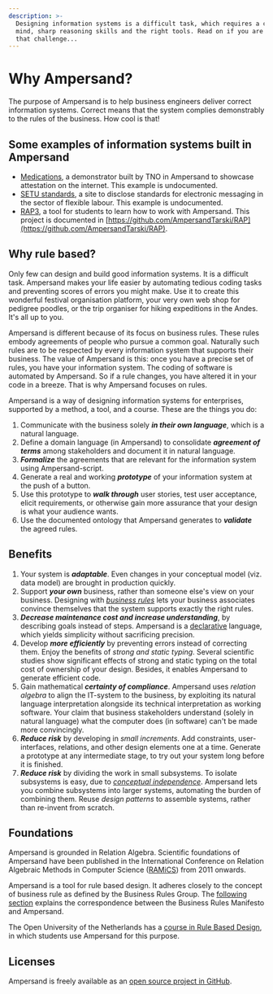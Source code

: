 ```yaml
---
description: >-
  Designing information systems is a difficult task, which requires a conceptual
  mind, sharp reasoning skills and the right tools. Read on if you are up to
  that challenge...
---
```


# Why Ampersand?

The purpose of Ampersand is to help business engineers deliver correct information systems. Correct means that the system complies demonstrably to the rules of the business. How cool is that!

## Some examples of information systems built in Ampersand

* [Medications](http://www.ssi-lab.nl/CZ/#/), a demonstrator built by TNO in Ampersand to showcase attestation on the internet. This example is undocumented.
* [SETU standards](https://setu.t4smm.nl/), a site to disclose standards for electronic messaging in the sector of flexible labour. This example is undocumented.
* [RAP3](http://rap.cs.ou.nl/RAP3), a tool for students to learn how to work with Ampersand. This project is documented in [https://github.com/AmpersandTarski/RAP](https://github.com/AmpersandTarski/RAP).

## Why rule based?

Only few can design and build good information systems. It is a difficult task. Ampersand makes your life easier by automating tedious coding tasks and preventing scores of errors you might make. Use it to create this wonderful festival organisation platform, your very own web shop for pedigree poodles, or the trip organiser for hiking expeditions in the Andes. It's all up to you.

Ampersand is different because of its focus on business rules. These rules embody agreements of people who pursue a common goal. Naturally such rules are to be respected by every information system that supports their business. The value of Ampersand is this: once you have a precise set of rules, you have your information system. The coding of software is automated by Ampersand. So if a rule changes, you have altered it in your code in a breeze. That is why Ampersand focuses on rules.

Ampersand is a way of designing information systems for enterprises, supported by a method, a tool, and a course. These are the things you do:

1. Communicate with the business solely _**in their own language**_, which is a natural language.
2. Define a domain language \(in Ampersand\) to consolidate _**agreement of terms**_ among stakeholders and document it in natural language. 
3. _**Formalize**_ the agreements that are relevant for the information system using Ampersand-script.  
4. Generate a real and working _**prototype**_ of your information system at the push of a button. 
5. Use this prototype to _**walk through**_ user stories, test user acceptance, elicit requirements, or otherwise gain more assurance that your design is what your audience wants.
6. Use the documented ontology that Ampersand generates to _**validate**_ the agreed rules.

## Benefits

1. Your system is _**adaptable**_. Even changes in your conceptual model \(viz. data model\) are brought in production quickly.
2. Support _**your own**_ business, rather than someone else's view on your business. Designing with [_business rules_](http://www.businessrulesgroup.org/brmanifesto/BRManifesto.pdf) lets your business associates convince themselves that the system supports exactly the right rules.
3. _**Decrease maintenance cost and increase understanding**_, by describing goals instead of steps. Ampersand is a [declarative](https://github.com/ampersandtarski/documentation/tree/662a3e7bdf67bf950cfc029e4c51efc919c0bf53/Conceptual/why-declarative.md) language, which yields simplicity without sacrificing precision.
4. Develop _**more efficiently**_ by preventing errors instead of correcting them. Enjoy the benefits of _strong and static typing_. Several scientific studies show significant effects of strong and static typing on the total cost of ownership of your design. Besides, it enables Ampersand to generate efficient code.  
5. Gain mathematical _**certainty of compliance**_. Ampersand uses _relation algebra_ to align the IT-system to the business, by exploiting its natural language interpretation alongside its technical interpretation as working software. Your claim that business stakeholders understand \(solely in natural language\) what the computer does \(in software\) can't be made more convincingly.
6. _**Reduce risk**_ by developing in _small increments_. Add constraints, user-interfaces, relations, and other design elements one at a time. Generate a prototype at any intermediate stage, to try out your system long before it is finished.  
7. _**Reduce risk**_ by dividing the work in small subsystems. To isolate subsystems is easy, due to [_conceptual independence_](http://dl.acm.org/citation.cfm?id=2946158.2946405). Ampersand lets you combine subsystems into larger systems, automating the burden of combining them.  Reuse _design patterns_ to assemble systems, rather than re-invent from scratch.

## Foundations

Ampersand is grounded in Relation Algebra. Scientific foundations of Ampersand have been published in the International Conference on Relation Algebraic Methods in Computer Science \([RAMiCS](http://www.ramics-conference.org/)\) from 2011 onwards.

Ampersand is a tool for rule based design. It adheres closely to the concept of business rule as defined by the Business Rules Group. The [following section](business-rules-in-ampersand.md) explains the correspondence between the Business Rules Manifesto and Ampersand.

The Open University of the Netherlands has a [course in Rule Based Design](https://www.ou.nl/-/IM0403_Rule-Based-Design), in which students use Ampersand for this purpose.

## Licenses

Ampersand is freely available as an [open source project in GitHub](https://github.com/AmpersandTarski).

